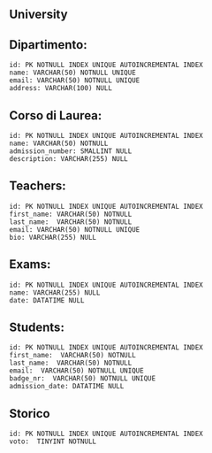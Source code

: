 

## University

## Dipartimento:

    id: PK NOTNULL INDEX UNIQUE AUTOINCREMENTAL INDEX
    name: VARCHAR(50) NOTNULL UNIQUE
    email: VARCHAR(50) NOTNULL UNIQUE
    address: VARCHAR(100) NULL

## Corso di Laurea:

    id: PK NOTNULL INDEX UNIQUE AUTOINCREMENTAL INDEX
    name: VARCHAR(50) NOTNULL
    admission_number: SMALLINT NULL
    description: VARCHAR(255) NULL

## Teachers:

    id: PK NOTNULL INDEX UNIQUE AUTOINCREMENTAL INDEX
    first_name: VARCHAR(50) NOTNULL
    last_name:  VARCHAR(50) NOTNULL
    email: VARCHAR(50) NOTNULL UNIQUE
    bio: VARCHAR(255) NULL


## Exams:

    id: PK NOTNULL INDEX UNIQUE AUTOINCREMENTAL INDEX
    name: VARCHAR(255) NULL
    date: DATATIME NULL

## Students:

    id: PK NOTNULL INDEX UNIQUE AUTOINCREMENTAL INDEX
    first_name:  VARCHAR(50) NOTNULL
    last_name:  VARCHAR(50) NOTNULL
    email:  VARCHAR(50) NOTNULL UNIQUE
    badge_nr:  VARCHAR(50) NOTNULL UNIQUE
    admission_date: DATATIME NULL

## Storico

    id: PK NOTNULL INDEX UNIQUE AUTOINCREMENTAL INDEX
    voto:  TINYINT NOTNULL
